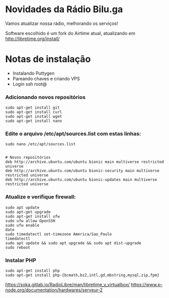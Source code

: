 <!-- TITLE: Nova Web Rádio -->
<!-- SUBTITLE: Uma nova web rádio -->


# Novidades da Rádio Bilu.ga

Vamos atualizar nossa rádio, melhorando os serviços!

Software escolhido é um fork do Airtime atual, atualizando em http://libretime.org/install/

# Notas de instalação

* Instalando Puttygen
* Pareando chaves e criando VPS
* Login ssh root@


### Adicionando novos repositórios

```text
sudo apt-get install git
sudo apt-get install curl
sudo apt-get install wget
sudo apt-get install nano
```


### Edite o arquivo /etc/apt/sources.list com estas linhas:


```text
sudo nano /etc/apt/sources.list


# Novos repositórios
deb http://archive.ubuntu.com/ubuntu bionic main multiverse restricted universe
deb http://archive.ubuntu.com/ubuntu bionic-security main multiverse restricted universe
deb http://archive.ubuntu.com/ubuntu bionic-updates main multiverse restricted universe
```


### Atualize e verifique firewall:

```text
sudo apt update
sudo apt-get upgrade
sudo apt-get install ufw
sudo ufw allow OpenSSH
sudo ufw enable
date
sudo timedatectl set-timezone America/Sao_Paulo
timedatectl
sudo apt update && sudo apt upgrade && sudo apt dist-upgrade
sudo reboot
```




### Instalar PHP

```text
sudo apt-get install php
sudo apt-get install php-{bcmath,bz2,intl,gd,mbstring,mysql,zip,fpm}
```


https://soka.gitlab.io/RadioLibre/man/libretime_y_virtualbox/
https://www.p-node.org/documentation/hardwares/serveur-2